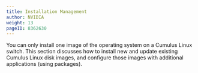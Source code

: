 ```yaml
---
title: Installation Management
author: NVIDIA
weight: 13
pageID: 8362630
---
```

You can only install one image of the operating system on a Cumulus Linux switch. This section discusses how to install new and update existing Cumulus Linux disk images, and configure those images with additional applications (using packages).
